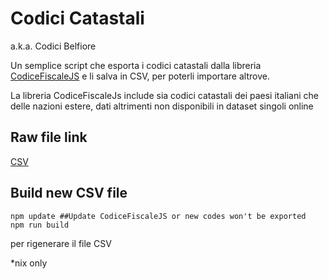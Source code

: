 # Codici Catastali
a.k.a. Codici Belfiore

Un semplice script che esporta i codici catastali dalla libreria [CodiceFiscaleJS](https://github.com/lucavandro/CodiceFiscaleJS) e li salva in CSV, per poterli importare altrove.

La libreria CodiceFiscaleJs include sia codici catastali dei paesi italiani che delle nazioni estere, dati altrimenti non disponibili in dataset singoli online
## Raw file link
[CSV](https://raw.githubusercontent.com/giorgioma/codici-catastali/master/codici-catastali.csv)
## Build new CSV file
```
npm update ##Update CodiceFiscaleJS or new codes won't be exported
npm run build
```
per rigenerare il file CSV

*nix only
